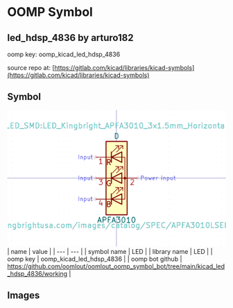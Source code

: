 # OOMP Symbol  
## led_hdsp_4836  by arturo182  
  
oomp key: oomp_kicad_led_hdsp_4836  
  
source repo at: [https://gitlab.com/kicad/libraries/kicad-symbols](https://gitlab.com/kicad/libraries/kicad-symbols)  
## Symbol  
  
[![working.png](working_600.png)](working.png)  
| name | value | 
| --- | --- | 
| symbol name | LED | 
| library name | LED | 
| oomp key | oomp_kicad_led_hdsp_4836 | 
| oomp bot github | https://github.com/oomlout/oomlout_oomp_symbol_bot/tree/main/kicad_led_hdsp_4836/working | 
## Images  
